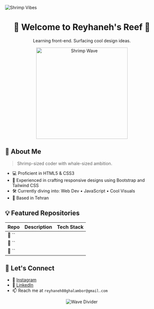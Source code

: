![Shrimp Vibes](https://reyhaneh-gh.github.io/shrimp-wave-site/)

<h1 align="center">🦐 Welcome to Reyhaneh's Reef 🦐</h1>
<p align="center">Learning front-end. Surfacing cool design ideas.</p>

<p align="center">
  <img src="https://github.com/reyhanneh-gh/shrimp-wave-site/blob/main/shrimp-wave.png?raw=true" width="300" alt="Shrimp Wave"/>
</p>

## 🌊 About Me

> Shrimp-sized coder with whale-sized ambition. <br>

- 💻 Proficient in HTML5 & CSS3
- 📱 Experienced in crafting responsive designs using Bootstrap and Tailwind CSS
- 🛠️ Currently diving into: Web Dev • JavaScript  • Cool Visuals
- 📍 Based in Tehran
  
## 💡 Featured Repositories

| Repo | Description | Tech Stack |
|------|-------------|------------|
| 🧂 `` |  |  |
| 🐠 `` |  |  |
| 🦐 `` |  |  |

## 🐾 Let's Connect

- 🐤 [Instagram](https://www.instagram.com/reyhaneh.alt/)
- 🌿 [LinkedIn](https://www.linkedin.com/in/reyhaneh-ghalambor-76a889368)
- 📫 Reach me at `reyhaneh80ghalambor@gmail.com`

<!-- Another divider -->
<p align="center">
  <img src="https://raw.githubusercontent.com/andreasbm/readme/master/assets/waves/wave5.svg" alt="Wave Divider">
</p>
